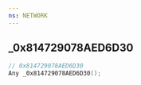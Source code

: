 ```yaml
---
ns: NETWORK
---
```

## _0x814729078AED6D30

```c
// 0x814729078AED6D30
Any _0x814729078AED6D30();
```

